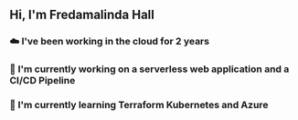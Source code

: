 ## Hi, I'm Fredamalinda Hall

### ☁️ I've been working in the cloud for 2 years
### 🔭 I'm currently working on a serverless web application and a CI/CD Pipeline
### 🌱 I'm currently learning Terraform Kubernetes and Azure


<!--
**Fredamalinda/Fredamalinda** is a ✨ _special_ ✨ repository because its `README.md` (this file) appears on your GitHub profile.

Here are some ideas to get you started:

-  I’m currently working on ...
-  I’m currently learning ...
- 👯 I’m looking to collaborate on ...
- 🤔 I’m looking for help with ...
- 💬 Ask me about ...
- 📫 How to reach me: ...
- 😄 Pronouns: ...
- ⚡ Fun fact: ...
-->
